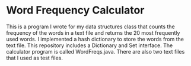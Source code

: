 # Word Frequency Calculator

This is a program I wrote for my data structures class that counts the frequency of the words in a text file and returns the 20 most frequently used words. I implemented a hash dictionary to store the words from the text file. This repository includes a Dictionary and Set interface. The calculator program is called WordFreqs.java. There are also two text files that I used as test files.
